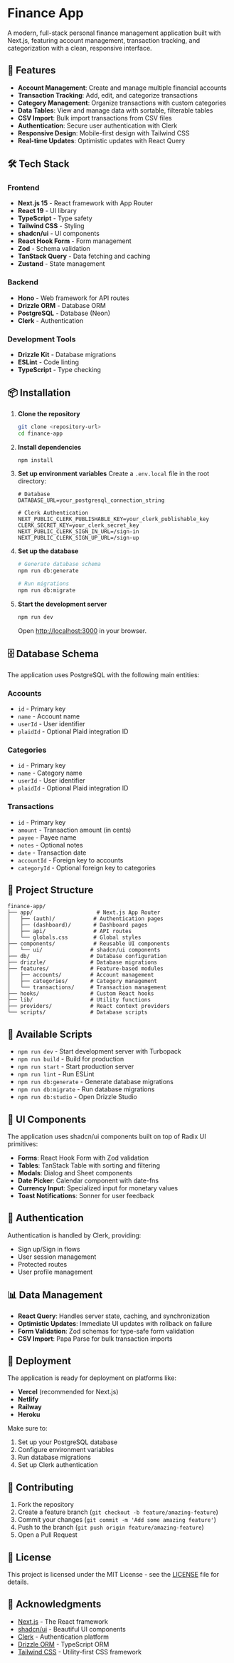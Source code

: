 # Finance App

A modern, full-stack personal finance management application built with Next.js, featuring account management, transaction tracking, and categorization with a clean, responsive interface.

## 🚀 Features

- **Account Management**: Create and manage multiple financial accounts
- **Transaction Tracking**: Add, edit, and categorize transactions
- **Category Management**: Organize transactions with custom categories
- **Data Tables**: View and manage data with sortable, filterable tables
- **CSV Import**: Bulk import transactions from CSV files
- **Authentication**: Secure user authentication with Clerk
- **Responsive Design**: Mobile-first design with Tailwind CSS
- **Real-time Updates**: Optimistic updates with React Query

## 🛠️ Tech Stack

### Frontend
- **Next.js 15** - React framework with App Router
- **React 19** - UI library
- **TypeScript** - Type safety
- **Tailwind CSS** - Styling
- **shadcn/ui** - UI components
- **React Hook Form** - Form management
- **Zod** - Schema validation
- **TanStack Query** - Data fetching and caching
- **Zustand** - State management

### Backend
- **Hono** - Web framework for API routes
- **Drizzle ORM** - Database ORM
- **PostgreSQL** - Database (Neon)
- **Clerk** - Authentication

### Development Tools
- **Drizzle Kit** - Database migrations
- **ESLint** - Code linting
- **TypeScript** - Type checking

## 📦 Installation

1. **Clone the repository**
   ```bash
   git clone <repository-url>
   cd finance-app
   ```

2. **Install dependencies**
   ```bash
   npm install
   ```

3. **Set up environment variables**
   Create a `.env.local` file in the root directory:
   ```env
   # Database
   DATABASE_URL=your_postgresql_connection_string
   
   # Clerk Authentication
   NEXT_PUBLIC_CLERK_PUBLISHABLE_KEY=your_clerk_publishable_key
   CLERK_SECRET_KEY=your_clerk_secret_key
   NEXT_PUBLIC_CLERK_SIGN_IN_URL=/sign-in
   NEXT_PUBLIC_CLERK_SIGN_UP_URL=/sign-up
   ```

4. **Set up the database**
   ```bash
   # Generate database schema
   npm run db:generate
   
   # Run migrations
   npm run db:migrate
   ```

5. **Start the development server**
   ```bash
   npm run dev
   ```

   Open [http://localhost:3000](http://localhost:3000) in your browser.

## 🗄️ Database Schema

The application uses PostgreSQL with the following main entities:

### Accounts
- `id` - Primary key
- `name` - Account name
- `userId` - User identifier
- `plaidId` - Optional Plaid integration ID

### Categories
- `id` - Primary key
- `name` - Category name
- `userId` - User identifier
- `plaidId` - Optional Plaid integration ID

### Transactions
- `id` - Primary key
- `amount` - Transaction amount (in cents)
- `payee` - Payee name
- `notes` - Optional notes
- `date` - Transaction date
- `accountId` - Foreign key to accounts
- `categoryId` - Optional foreign key to categories

## 📁 Project Structure

```
finance-app/
├── app/                    # Next.js App Router
│   ├── (auth)/            # Authentication pages
│   ├── (dashboard)/       # Dashboard pages
│   ├── api/               # API routes
│   └── globals.css        # Global styles
├── components/            # Reusable UI components
│   └── ui/               # shadcn/ui components
├── db/                   # Database configuration
├── drizzle/              # Database migrations
├── features/             # Feature-based modules
│   ├── accounts/         # Account management
│   ├── categories/       # Category management
│   └── transactions/     # Transaction management
├── hooks/                # Custom React hooks
├── lib/                  # Utility functions
├── providers/            # React context providers
└── scripts/              # Database scripts
```

## 🔧 Available Scripts

- `npm run dev` - Start development server with Turbopack
- `npm run build` - Build for production
- `npm run start` - Start production server
- `npm run lint` - Run ESLint
- `npm run db:generate` - Generate database migrations
- `npm run db:migrate` - Run database migrations
- `npm run db:studio` - Open Drizzle Studio

## 🎨 UI Components

The application uses shadcn/ui components built on top of Radix UI primitives:

- **Forms**: React Hook Form with Zod validation
- **Tables**: TanStack Table with sorting and filtering
- **Modals**: Dialog and Sheet components
- **Date Picker**: Calendar component with date-fns
- **Currency Input**: Specialized input for monetary values
- **Toast Notifications**: Sonner for user feedback

## 🔐 Authentication

Authentication is handled by Clerk, providing:
- Sign up/Sign in flows
- User session management
- Protected routes
- User profile management

## 📊 Data Management

- **React Query**: Handles server state, caching, and synchronization
- **Optimistic Updates**: Immediate UI updates with rollback on failure
- **Form Validation**: Zod schemas for type-safe form validation
- **CSV Import**: Papa Parse for bulk transaction imports

## 🚀 Deployment

The application is ready for deployment on platforms like:
- **Vercel** (recommended for Next.js)
- **Netlify**
- **Railway**
- **Heroku**

Make sure to:
1. Set up your PostgreSQL database
2. Configure environment variables
3. Run database migrations
4. Set up Clerk authentication

## 🤝 Contributing

1. Fork the repository
2. Create a feature branch (`git checkout -b feature/amazing-feature`)
3. Commit your changes (`git commit -m 'Add some amazing feature'`)
4. Push to the branch (`git push origin feature/amazing-feature`)
5. Open a Pull Request

## 📝 License

This project is licensed under the MIT License - see the [LICENSE](LICENSE) file for details.

## 🙏 Acknowledgments

- [Next.js](https://nextjs.org/) - The React framework
- [shadcn/ui](https://ui.shadcn.com/) - Beautiful UI components
- [Clerk](https://clerk.com/) - Authentication platform
- [Drizzle ORM](https://orm.drizzle.team/) - TypeScript ORM
- [Tailwind CSS](https://tailwindcss.com/) - Utility-first CSS framework